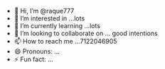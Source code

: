 - 👋 Hi, I’m @raque777
- 👀 I’m interested in ...lots
- 🌱 I’m currently learning ...lots
- 💞️ I’m looking to collaborate on ... good intentions 
- 📫 How to reach me ...7122046905
- 😄 Pronouns: ...
- ⚡ Fun fact: ...

<!---
raque777/raque777 is a ✨ special ✨ repository because its `README.md` (this file) appears on your GitHub profile.
You can click the Preview link to take a look at your changes.
--->
